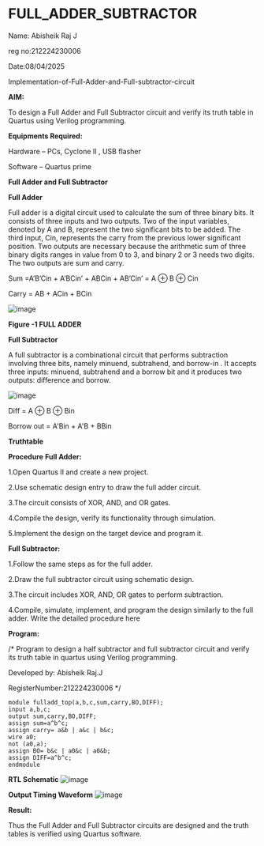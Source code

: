 # FULL_ADDER_SUBTRACTOR
Name: Abisheik Raj J 

reg no:212224230006

Date:08/04/2025

Implementation-of-Full-Adder-and-Full-subtractor-circuit

**AIM:**

To design a Full Adder and Full Subtractor circuit and verify its truth table in Quartus using Verilog programming.

**Equipments Required:**

Hardware – PCs, Cyclone II , USB flasher

Software – Quartus prime

**Full Adder and Full Subtractor**

**Full Adder**

Full adder is a digital circuit used to calculate the sum of three binary bits. It consists of three inputs and two outputs. Two of the input variables, denoted by A and B, represent the two significant bits to be added. The third input, Cin, represents the carry from the previous lower significant position. Two outputs are necessary because the arithmetic sum of three binary digits ranges in value from 0 to 3, and binary 2 or 3 needs two digits. The two outputs are sum and carry.

Sum =A’B’Cin + A’BCin’ + ABCin + AB’Cin’ = A ⊕ B ⊕ Cin 

Carry = AB + ACin + BCin

![image](https://github.com/naavaneetha/FULL_ADDER_SUBTRACTOR/assets/154305477/0f30ba51-5ffb-4198-845f-18e054f675e7)

**Figure -1 FULL ADDER**

**Full Subtractor**

A full subtractor is a combinational circuit that performs subtraction involving three bits, namely minuend, subtrahend, and borrow-in . It accepts three inputs: minuend, subtrahend and a borrow bit and it produces two outputs: difference and borrow.

![image](https://github.com/naavaneetha/FULL_ADDER_SUBTRACTOR/assets/154305477/02b24f51-ab51-4304-9ad6-7b81ffc1ead5)

Diff = A ⊕ B ⊕ Bin 

Borrow out = A'Bin + A'B + BBin

**Truthtable**

**Procedure**
**Full Adder:**

1.Open Quartus II and create a new project.

2.Use schematic design entry to draw the full adder circuit. 

3.The circuit consists of XOR, AND, and OR gates. 

4.Compile the design, verify its functionality through simulation. 

5.Implement the design on the target device and program it.


**Full Subtractor:** 

1.Follow the same steps as for the full adder.
 
2.Draw the full subtractor circuit using schematic design. 

3.The circuit includes XOR, AND, OR gates to perform subtraction. 

4.Compile, simulate, implement, and program the design similarly to the full adder.
Write the detailed procedure here

**Program:**

/* Program to design a half subtractor and full subtractor circuit and verify its truth table in quartus using Verilog programming.

Developed by: Abisheik Raj.J

RegisterNumber:212224230006
*/
```
module fulladd_top(a,b,c,sum,carry,BO,DIFF);
input a,b,c;
output sum,carry,BO,DIFF;
assign sum=a^b^c;
assign carry= a&b | a&c | b&c;
wire a0;
not (a0,a);
assign BO= b&c | a0&c | a0&b;
assign DIFF=a^b^c;
endmodule

```
**RTL Schematic**
![image](https://github.com/user-attachments/assets/80ffe485-397b-41e8-a719-c75d4045e3a4)

**Output Timing Waveform**
![image](https://github.com/user-attachments/assets/39f1fa16-9f83-4f2c-95ec-80cdea476be7)

**Result:**

Thus the Full Adder and Full Subtractor circuits are designed and the truth tables is verified using Quartus software.



